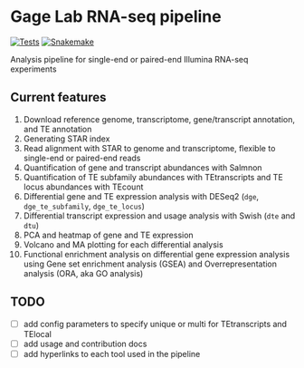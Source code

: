 # Gage Lab RNA-seq pipeline

[![Tests](https://github.com/gage-lab/rnaseq/actions/workflows/main.yaml/badge.svg)](https://github.com/gage-lab/rnaseq/actions/workflows/main.yaml)
[![Snakemake](https://img.shields.io/badge/snakemake-≥7.22.0-brightgreen.svg)](https://snakemake.github.io)

Analysis pipeline for single-end or paired-end Illumina RNA-seq experiments

## Current features

1. Download reference genome, transcriptome, gene/transcript annotation, and TE annotation
2. Generating STAR index
3. Read alignment with STAR to genome and transcriptome, flexible to single-end or paired-end reads
4. Quantification of gene and transcript abundances with Salmnon
5. Quantification of TE subfamily abundances with TEtranscripts and TE locus abundances with TEcount
6. Differential gene and TE expression analysis with DESeq2 (`dge`, `dge_te_subfamily`, `dge_te_locus`)
7. Differential transcript expression and usage analysis with Swish (`dte` and `dtu`)
8. PCA and heatmap of gene and TE expression
9. Volcano and MA plotting for each differential analysis
10. Functional enrichment analysis on differential gene expression analysis using Gene set enrichment analysis (GSEA) and Overrepresentation analysis (ORA, aka GO analysis)

## TODO

- [ ] add config parameters to specify unique or multi for TEtranscripts and TElocal
- [ ] add usage and contribution docs
- [ ] add hyperlinks to each tool used in the pipeline

